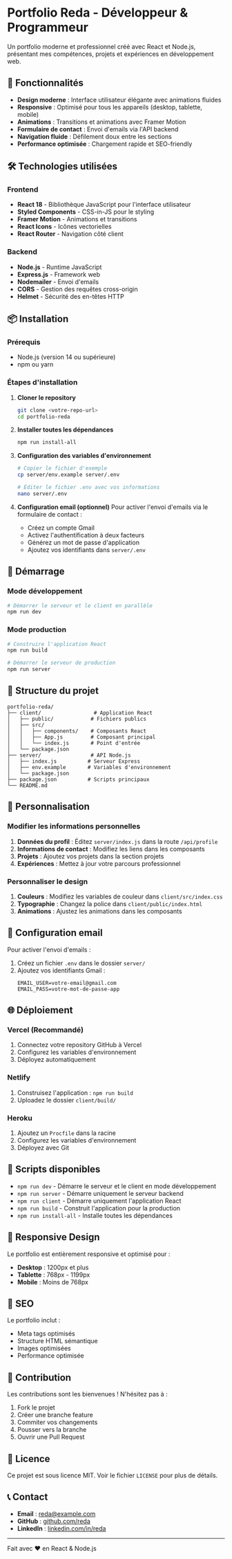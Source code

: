 # Portfolio Reda - Développeur & Programmeur

Un portfolio moderne et professionnel créé avec React et Node.js, présentant mes compétences, projets et expériences en développement web.

## 🚀 Fonctionnalités

- **Design moderne** : Interface utilisateur élégante avec animations fluides
- **Responsive** : Optimisé pour tous les appareils (desktop, tablette, mobile)
- **Animations** : Transitions et animations avec Framer Motion
- **Formulaire de contact** : Envoi d'emails via l'API backend
- **Navigation fluide** : Défilement doux entre les sections
- **Performance optimisée** : Chargement rapide et SEO-friendly

## 🛠️ Technologies utilisées

### Frontend
- **React 18** - Bibliothèque JavaScript pour l'interface utilisateur
- **Styled Components** - CSS-in-JS pour le styling
- **Framer Motion** - Animations et transitions
- **React Icons** - Icônes vectorielles
- **React Router** - Navigation côté client

### Backend
- **Node.js** - Runtime JavaScript
- **Express.js** - Framework web
- **Nodemailer** - Envoi d'emails
- **CORS** - Gestion des requêtes cross-origin
- **Helmet** - Sécurité des en-têtes HTTP

## 📦 Installation

### Prérequis
- Node.js (version 14 ou supérieure)
- npm ou yarn

### Étapes d'installation

1. **Cloner le repository**
   ```bash
   git clone <votre-repo-url>
   cd portfolio-reda
   ```

2. **Installer toutes les dépendances**
   ```bash
   npm run install-all
   ```

3. **Configuration des variables d'environnement**
   ```bash
   # Copier le fichier d'exemple
   cp server/env.example server/.env
   
   # Éditer le fichier .env avec vos informations
   nano server/.env
   ```

4. **Configuration email (optionnel)**
   Pour activer l'envoi d'emails via le formulaire de contact :
   - Créez un compte Gmail
   - Activez l'authentification à deux facteurs
   - Générez un mot de passe d'application
   - Ajoutez vos identifiants dans `server/.env`

## 🚀 Démarrage

### Mode développement
```bash
# Démarrer le serveur et le client en parallèle
npm run dev
```

### Mode production
```bash
# Construire l'application React
npm run build

# Démarrer le serveur de production
npm run server
```

## 📁 Structure du projet

```
portfolio-reda/
├── client/                 # Application React
│   ├── public/            # Fichiers publics
│   ├── src/
│   │   ├── components/    # Composants React
│   │   ├── App.js         # Composant principal
│   │   └── index.js       # Point d'entrée
│   └── package.json
├── server/                # API Node.js
│   ├── index.js          # Serveur Express
│   ├── env.example       # Variables d'environnement
│   └── package.json
├── package.json          # Scripts principaux
└── README.md
```

## 🎨 Personnalisation

### Modifier les informations personnelles

1. **Données du profil** : Éditez `server/index.js` dans la route `/api/profile`
2. **Informations de contact** : Modifiez les liens dans les composants
3. **Projets** : Ajoutez vos projets dans la section projets
4. **Expériences** : Mettez à jour votre parcours professionnel

### Personnaliser le design

1. **Couleurs** : Modifiez les variables de couleur dans `client/src/index.css`
2. **Typographie** : Changez la police dans `client/public/index.html`
3. **Animations** : Ajustez les animations dans les composants

## 📧 Configuration email

Pour activer l'envoi d'emails :

1. Créez un fichier `.env` dans le dossier `server/`
2. Ajoutez vos identifiants Gmail :
   ```
   EMAIL_USER=votre-email@gmail.com
   EMAIL_PASS=votre-mot-de-passe-app
   ```

## 🌐 Déploiement

### Vercel (Recommandé)
1. Connectez votre repository GitHub à Vercel
2. Configurez les variables d'environnement
3. Déployez automatiquement

### Netlify
1. Construisez l'application : `npm run build`
2. Uploadez le dossier `client/build/`

### Heroku
1. Ajoutez un `Procfile` dans la racine
2. Configurez les variables d'environnement
3. Déployez avec Git

## 🔧 Scripts disponibles

- `npm run dev` - Démarre le serveur et le client en mode développement
- `npm run server` - Démarre uniquement le serveur backend
- `npm run client` - Démarre uniquement l'application React
- `npm run build` - Construit l'application pour la production
- `npm run install-all` - Installe toutes les dépendances

## 📱 Responsive Design

Le portfolio est entièrement responsive et optimisé pour :
- **Desktop** : 1200px et plus
- **Tablette** : 768px - 1199px
- **Mobile** : Moins de 768px

## 🎯 SEO

Le portfolio inclut :
- Meta tags optimisés
- Structure HTML sémantique
- Images optimisées
- Performance optimisée

## 🤝 Contribution

Les contributions sont les bienvenues ! N'hésitez pas à :
1. Fork le projet
2. Créer une branche feature
3. Commiter vos changements
4. Pousser vers la branche
5. Ouvrir une Pull Request

## 📄 Licence

Ce projet est sous licence MIT. Voir le fichier `LICENSE` pour plus de détails.

## 📞 Contact

- **Email** : reda@example.com
- **GitHub** : [github.com/reda](https://github.com/reda)
- **LinkedIn** : [linkedin.com/in/reda](https://linkedin.com/in/reda)

---

Fait avec ❤️ en React & Node.js
